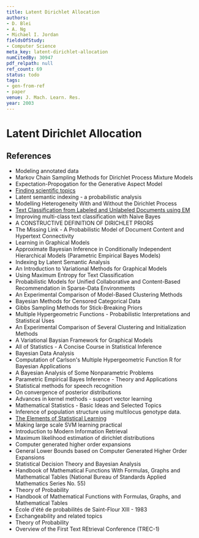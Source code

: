 ```yaml
---
title: Latent Dirichlet Allocation
authors:
- D. Blei
- A. Ng
- Michael I. Jordan
fieldsOfStudy:
- Computer Science
meta_key: latent-dirichlet-allocation
numCitedBy: 30947
pdf_relpath: null
ref_count: 69
status: todo
tags:
- gen-from-ref
- paper
venue: J. Mach. Learn. Res.
year: 2003
---
```


# Latent Dirichlet Allocation

## References

- Modeling annotated data
- Markov Chain Sampling Methods for Dirichlet Process Mixture Models
- Expectation-Propogation for the Generative Aspect Model
- [Finding scientific topics](./finding-scientific-topics.md)
- Latent semantic indexing - a probabilistic analysis
- Modelling Heterogeneity With and Without the Dirichlet Process
- [Text Classification from Labeled and Unlabeled Documents using EM](./text-classification-from-labeled-and-unlabeled-documents-using-em.md)
- Improving multi-class text classification with Naive Bayes
- A CONSTRUCTIVE DEFINITION OF DIRICHLET PRIORS
- The Missing Link - A Probabilistic Model of Document Content and Hypertext Connectivity
- Learning in Graphical Models
- Approximate Bayesian Inference in Conditionally Independent Hierarchical Models (Parametric Empirical Bayes Models)
- Indexing by Latent Semantic Analysis
- An Introduction to Variational Methods for Graphical Models
- Using Maximum Entropy for Text Classification
- Probabilistic Models for Unified Collaborative and Content-Based Recommendation in Sparse-Data Environments
- An Experimental Comparison of Model-Based Clustering Methods
- Bayesian Methods for Censored Categorical Data
- Gibbs Sampling Methods for Stick-Breaking Priors
- Multiple Hypergeometric Functions - Probabilistic Interpretations and Statistical Uses
- An Experimental Comparison of Several Clustering and Initialization Methods
- A Variational Baysian Framework for Graphical Models
- All of Statistics - A Concise Course in Statistical Inference
- Bayesian Data Analysis
- Computation of Carlson's Multiple Hypergeometric Function R for Bayesian Applications
- A Bayesian Analysis of Some Nonparametric Problems
- Parametric Empirical Bayes Inference - Theory and Applications
- Statistical methods for speech recognition
- On convergence of posterior distributions
- Advances in kernel methods - support vector learning
- Mathematical Statistics - Basic Ideas and Selected Topics
- Inference of population structure using multilocus genotype data.
- [The Elements of Statistical Learning](./the-elements-of-statistical-learning.md)
- Making large scale SVM learning practical
- Introduction to Modern Information Retrieval
- Maximum likelihood estimation of dirichlet distributions
- Computer generated higher order expansions
- General Lower Bounds based on Computer Generated Higher Order Expansions
- Statistical Decision Theory and Bayesian Analysis
- Handbook of Mathematical Functions With Formulas, Graphs and Mathematical Tables (National Bureau of Standards Applied Mathematics Series No. 55)
- Theory of Probability
- Handbook of Mathematical Functions with Formulas, Graphs, and Mathematical Tables
- École d'été de probabilités de Saint-Flour XIII - 1983
- Exchangeability and related topics
- Theory of Probability
- Overview of the First Text REtrieval Conference (TREC-1)
